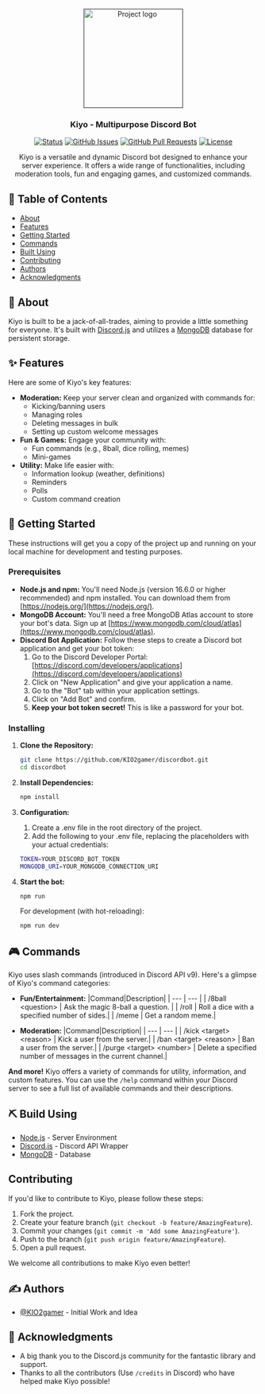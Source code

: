 <p align="center">
  <a href="" rel="noopener">
 <img width=200px height=200px src="https://i.imgur.com/6wj0hh6.jpg" alt="Project logo"></a>
</p>

<h3 align="center">Kiyo - Multipurpose Discord Bot</h3>

<div align="center">

[![Status](https://img.shields.io/badge/status-active-success.svg)]()
[![GitHub Issues](https://img.shields.io/github/issues/KIO2gamer/discordbot)](https://github.com/KIO2gamer/discordbot/issues)
[![GitHub Pull Requests](https://img.shields.io/github/issues-pr/KIO2gamer/discordbot)](https://github.com/KIO2gamer/discordbot/pulls)
[![License](https://img.shields.io/badge/license-MIT-blue.svg)](/LICENSE)

</div>

<p align="center"> Kiyo is a versatile and dynamic Discord bot designed to enhance your server experience. It offers a wide range of functionalities, including moderation tools, fun and engaging games, and customized commands. 
    <br> 
</p>

## 📝 Table of Contents

-   [About](#about)
-   [Features](#features)
-   [Getting Started](#getting_started)
-   [Commands](#commands)
-   [Built Using](#built_using)
-   [Contributing](#contributing)
-   [Authors](#authors)
-   [Acknowledgments](#acknowledgement)

## 🧐 About <a name = "about"></a>

Kiyo is built to be a jack-of-all-trades, aiming to provide a little something for everyone. It's built with [Discord.js](https://discord.js.org/) and utilizes a [MongoDB](https://www.mongodb.com/) database for persistent storage.

## ✨ Features <a name = "features"></a>

Here are some of Kiyo's key features:

-   **Moderation:** Keep your server clean and organized with commands for:
    -   Kicking/banning users
    -   Managing roles
    -   Deleting messages in bulk
    -   Setting up custom welcome messages
-   **Fun & Games:** Engage your community with:
    -   Fun commands (e.g., 8ball, dice rolling, memes)
    -   Mini-games
-   **Utility:** Make life easier with:
    -   Information lookup (weather, definitions)
    -   Reminders
    -   Polls
    -   Custom command creation

## 🏁 Getting Started <a name = "getting_started"></a>

These instructions will get you a copy of the project up and running on your local machine for development and testing purposes.

### Prerequisites

-   **Node.js and npm:** You'll need Node.js (version 16.6.0 or higher recommended) and npm installed. You can download them from [https://nodejs.org/](https://nodejs.org/).
-   **MongoDB Account:** You'll need a free MongoDB Atlas account to store your bot's data. Sign up at [https://www.mongodb.com/cloud/atlas](https://www.mongodb.com/cloud/atlas).
-   **Discord Bot Application:** Follow these steps to create a Discord bot application and get your bot token:
    1. Go to the Discord Developer Portal: [https://discord.com/developers/applications](https://discord.com/developers/applications)
    2. Click on "New Application" and give your application a name.
    3. Go to the "Bot" tab within your application settings.
    4. Click on "Add Bot" and confirm.
    5. **Keep your bot token secret!** This is like a password for your bot.

### Installing

1. **Clone the Repository:**

    ```bash
    git clone https://github.com/KIO2gamer/discordbot.git
    cd discordbot
    ```

2. **Install Dependencies:**

    ```bash
    npm install
    ```

3. **Configuration:**

    1. Create a .env file in the root directory of the project.
    2. Add the following to your .env file, replacing the placeholders with your actual credentials:

    ```bash
    TOKEN=YOUR_DISCORD_BOT_TOKEN
    MONGODB_URI=YOUR_MONGODB_CONNECTION_URI
    ```

4. **Start the bot:**
    ```bash
    npm run
    ```
    For development (with hot-reloading):
    ```bash
    npm run dev
    ```

## 🎮 Commands <a name = "commands"></a>

Kiyo uses slash commands (introduced in Discord API v9). Here's a glimpse of Kiyo's command categories:

-   **Fun/Entertainment:**
    |Command|Description|
    | --- | --- |
    | /8ball <question\> | Ask the magic 8-ball a question. |
    | /roll | Roll a dice with a specified number of sides.|
    | /meme | Get a random meme.|

-   **Moderation:**
    |Command|Description|
    | --- | --- |
    | /kick \<target> \<reason> | Kick a user from the server.|
    | /ban \<target> \<reason> | Ban a user from the server.|
    | /purge \<target> \<number> | Delete a specified number of messages in the current channel.|

**And more!** Kiyo offers a variety of commands for utility, information, and custom features. You can use the `/help` command within your Discord server to see a full list of available commands and their descriptions.

## ⛏️ Build Using <a name = "built_using"></a>

-   [Node.js](https://nodejs.org/en/) - Server Environment
-   [Discord.js](https://discord.js.org/) - Discord API Wrapper
-   [MongoDB](https://www.mongodb.com/) - Database

## Contributing <a name = "contributing"></a>

If you'd like to contribute to Kiyo, please follow these steps:

1. Fork the project.
2. Create your feature branch (`git checkout -b feature/AmazingFeature`).
3. Commit your changes (`git commit -m 'Add some AmazingFeature'`).
4. Push to the branch (`git push origin feature/AmazingFeature`).
5. Open a pull request.

We welcome all contributions to make Kiyo even better!

## ✍️ Authors <a name = "authors"></a>

-   [@KIO2gamer](https://github.com/KIO2gamer) - Initial Work and Idea

## 🎉 Acknowledgments <a name = "acknowledgments"></a>

-   A big thank you to the Discord.js community for the fantastic library and support.
-   Thanks to all the contributors (Use `/credits` in Discord) who have helped make Kiyo possible!

